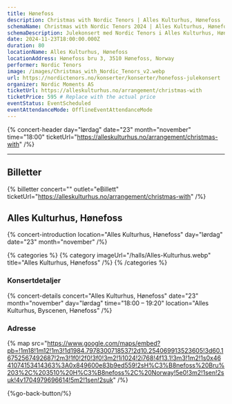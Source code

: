 ```yaml
---
title: Hønefoss
description: Christmas with Nordic Tenors | Alles Kulturhus, Hønefoss
schemaName: Christmas with Nordic Tenors 2024 | Alles Kulturhus, Hønefoss
schemaDescription: Julekonsert med Nordic Tenors i Alles Kulturhus, Hønefoss
date: 2024-11-23T18:00:00.000Z
duration: 80
locationName: Alles Kulturhus, Hønefoss
locationAddress: Hønefoss bru 3, 3510 Hønefoss, Norway
performer: Nordic Tenors
image: /images/Christmas_with_Nordic_Tenors_v2.webp
url: https://nordictenors.no/konserter/konserter/honefoss-julekonsert
organizer: Nordic Moments AS
ticketUrl: https://alleskulturhus.no/arrangement/christmas-with
ticketPrice: 595 # Replace with the actual price
eventStatus: EventScheduled
eventAttendanceMode: OfflineEventAttendanceMode
---
```


{% concert-header day="lørdag" date="23" month="november" time="18:00" ticketUrl="https://alleskulturhus.no/arrangement/christmas-with" /%}

---

## Billetter

{% billetter concert="" outlet="eBillett" ticketUrl="https://alleskulturhus.no/arrangement/christmas-with" /%}

## Alles Kulturhus, Hønefoss

{% concert-introduction location="Alles Kulturhus, Hønefoss" day="lørdag" date="23" month="november" /%}

{% categories %}
{% category imageUrl="/halls/Alles-Kulturhus.webp" title="Alles Kulturhus, Hønefoss" /%}
{% /categories %}

### Konsertdetaljer

{% concert-details concert="Alles Kulturhus, Hønefoss" date="23" month="november" day="lørdag" time="18:00 – 19:20" location="Alles Kulturhus, Byscenen, Hønefoss" /%}

### Adresse

{% map src="https://www.google.com/maps/embed?pb=!1m18!1m12!1m3!1d1984.7978300718537!2d10.254069913523605!3d60.16752567492687!2m3!1f0!2f0!3f0!3m2!1i1024!2i768!4f13.1!3m3!1m2!1s0x4641074153414363%3A0x849600e83b9ed559!2sH%C3%B8nefoss%20Bru%203%2C%203510%20H%C3%B8nefoss%2C%20Norway!5e0!3m2!1sen!2suk!4v1704979696614!5m2!1sen!2suk" /%}

{%go-back-button/%}
